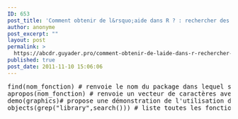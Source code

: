 ```yaml
---
ID: 653
post_title: 'Comment obtenir de l&rsquo;aide dans R ? : rechercher des aides, packages, fonctions'
author: anonyme
post_excerpt: ""
layout: post
permalink: >
  https://abcdr.guyader.pro/comment-obtenir-de-laide-dans-r-rechercher-des-aides-packages-fonctions/
published: true
post_date: 2011-11-10 15:06:06
---
```

 <pre lang='rsplus'>find(nom_fonction) # renvoie le nom du package dans lequel se trouve la fonction<br />apropos(nom_fonction) # renvoie un vecteur de caractères avec le nom de toutes les fonctions en lien avec la première<br />demo(graphics)# propose une démonstration de l'utilisation des graphiques avec les codes et les graphiques associés. A la place de graphics on peut également écrire persp, plotmath...<br />objects(grep("library",search())) # liste toutes les fonctions présentes dans la librairie </pre>